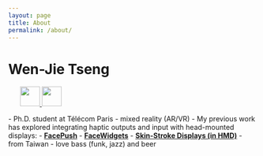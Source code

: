```yaml
---
layout: page
title: About
permalink: /about/
---
```

<!-- <a href="http://wenjietseng.github.io/documents/CV_Wen_Jie_Tseng.pdf"><b>Academic CV</b></a>

<!-- **Keywords:** CS, NCTU, Taiwan / Technical HCI / Psychology -->

<!-- **Bio:** Wen-Jie is a research assistant in Computer Science at National Chiao Tung University, Taiwan. He received his Master's degree in CS at NCTU in June 2019. His previous projects focus on integrating input and output with the Head-Mounted Displays (HMD) for virtual reality, for example, 
<a href="http://wenjietseng.github.io/projects/FacePush/"><b>FacePush</b></a>
 and 
<a href="http://wenjietseng.github.io/projects/FaceWidgets/"><b>FaceWidgets</b></a>.

 
Besides research, he loves beer and plays bass. -->

<h1><b>Wen-Jie Tseng</b></h1>
<ul style="list-style-type: none; margin-left: 0px;">
<li> 
    <a class="cv-img" href="http://wenjietseng.github.io/documents/CV_Wen_Jie_Tseng.pdf">
        <img src="https://wenjietseng.github.io/images/cv.png" width="40px">
    </a>
    <a href="mailto:wenjietseng@gmail.com">
        <img src="https://wenjietseng.github.io/images/email.png" width="40px">
    </a>
</li>
</ul>
- Ph.D. student at T&eacute;l&eacute;com Paris
- mixed reality (AR/VR)
- My previous work has explored integrating haptic outputs and input with head-mounted displays:
    - <a href="http://wenjietseng.github.io/projects/FacePush/"><b>FacePush</b></a>
    - <a href="http://wenjietseng.github.io/projects/FaceWidgets/"><b>FaceWidgets</b></a>
    - <a href="http://wenjietseng.github.io/projects/SkinStrokeDisplay/"><b>Skin-Stroke Displays (in HMD)</b></a>
- from Taiwan
- love bass (funk, jazz) and beer
<!-- <h1><b>Bio:</b></h1> -->
<!-- Wen-Jie is a research assistant in Computer Science at National Chiao Tung University, Taiwan. He received his Master's degree in CS at NCTU in June 2019. His previous projects focus on integrating input and output with the Head-Mounted Displays (HMD) for virtual reality, including, <a href="http://wenjietseng.github.io/projects/FacePush/"><b>FacePush</b></a> and <a href="http://wenjietseng.github.io/projects/FaceWidgets/"><b>FaceWidgets</b></a>. Beyond the research, he loves beer and plays bass. -->